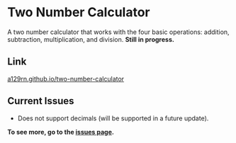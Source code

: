 # Two Number Calculator

A two number calculator that works with the four basic operations: addition, subtraction, multiplication, and division.
**Still in progress.**

## Link

[a129rn.github.io/two-number-calculator](https://a129rn.github.io/two-number-calculator)

## Current Issues

* Does not support decimals (will be supported in a future update).

**To see more, go to the [issues page](https://github.com/a129rn/two-number-calculator/issues).**
